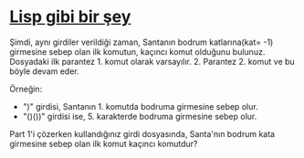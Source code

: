 [Lisp gibi bir şey](http://adventofcode.com/day/1)
===================

Şimdi, aynı girdiler verildiği zaman, Santanın bodrum katlarına(kat= -1) girmesine sebep olan ilk komutun, kaçıncı komut olduğunu bulunuz. Dosyadaki ilk parantez 1. komut olarak varsayılır. 2. Parantez 2. komut ve bu böyle devam eder.

Örneğin:
- ")" girdisi, Santanın 1. komutda bodruma girmesine sebep olur.
- "()())" girdisi ise, 5. karakterde bodruma girmesine sebep olur.

Part 1'i çözerken kullandığınız girdi dosyasında, Santa'nın bodrum kata girmesine sebep olan ilk komut kaçıncı komutdur?
